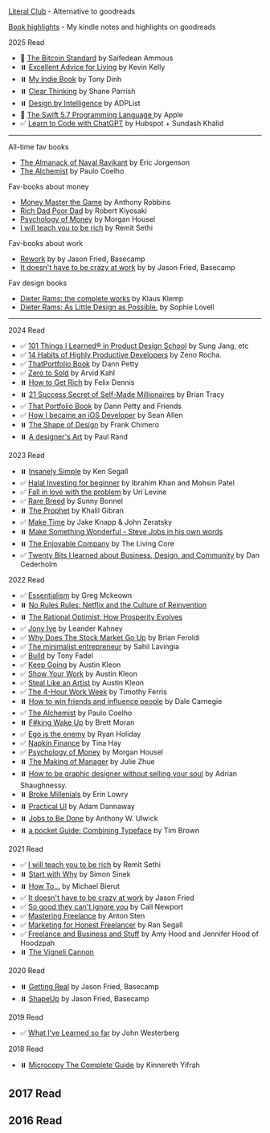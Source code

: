 #
[Literal Club](https://literal.club/iosipratama) - Alternative to goodreads

[Book highlights](https://www.goodreads.com/notes/152145572-iosi-pratama) - My kindle notes and highlights on goodreads

2025 Read
- 📖 [The Bitcoin Standard](https://saifedean.com/tbs) by Saifedean Ammous
- ⏸️ [Excellent Advice for Living](https://kk.org/books/excellent-advice-for-living) by Kevin Kelly
- ⏸️ [My Indie Book](https://www.myindiebook.com/) by Tony Dinh
- ⏸️ [Clear Thinking](https://fs.blog/clear/) by Shane Parrish
- ⏸️ [Design by Intelligence](https://adplist.org/design-by-intelligence) by ADPList
- 📖 [The Swift 5.7 Programming Language ](https://books.apple.com/id/book/the-swift-programming-language-swift-5-7/id881256329) by Apple
- ✅ [Learn to Code with ChatGPT]() by Hubspot + Sundash Khalid 

--- 


All-time fav books
- [The Almanack of Naval Ravikant](https://www.navalmanack.com/) by Eric Jorgenson
- [The Alchemist]() by Paulo Coelho

Fav-books about money 
- [Money Master the Game]() by Anthony Robbins
- [Rich Dad Poor Dad]() by Robert Kiyosaki
- [Psychology of Money](https://www.amazon.com/Psychology-Money-Timeless-lessons-happiness/dp/0857197681) by Morgan Housel
- [I will teach you to be rich](https://www.iwillteachyoutoberich.com/i-will-teach-you-to-be-rich-second-edition/) by Remit Sethi

Fav-books about work  
- [Rework]() by by Jason Fried, Basecamp
- [It doesn't have to be crazy at work]() by by Jason Fried, Basecamp

Fav design books
- [Dieter Rams: the complete works]() by Klaus Klemp
- [Dieter Rams: As Little Design as Possible.]() by Sophie Lovell


---

2024 Read
- ✅ [101 Things I Learned® in Product Design School]() by Sung Jang, etc
- ✅ [14 Habits of Highly Productive Developers]() by Zeno Rocha. 
- ✅ [ThatPortfolio Book]() by Dann Petty
- ✅ [Zero to Sold](https://zerotosold.com/) by Arvid Kahl
- ⏸️ [How to Get Rich]() by Felix Dennis
- ⏸️ [21 Success Secret of Self-Made Millionaires]() by Brian Tracy
- ✅ [That Portfolio Book]() by Dann Petty and Friends
- ✅ [How I became an iOS Developer]() by Sean Allen
- ⏸️ [The Shape of Design]() by Frank Chimero
- ⏸️ [A designer's Art]() by Paul Rand


2023 Read
- ⏸️ [Insanely Simple]() by Ken Segall
- ✅ [Halal Investing for beginner]() by Ibrahim Khan and Mohsin Patel
- ✅ [Fall in love with the problem]() by Uri Levine
- ✅ [Rare Breed]() by Sunny Bonnel
- ⏸️ [The Prophet]() by Khalil Gibran
- ✅ [Make Time]() by Jake Knapp & John Zeratsky
- ⏸️ [Make Something Wonderful - Steve Jobs in his own words]()
- ⏸️ [The Enjoyable Company]() by The Living Core
- ✅ [Twenty Bits I learned about Business, Design, and Community]() by Dan Cederholm


2022 Read
- ✅ [Essentialism]() by Greg Mckeown
- ⏸️ [No Rules Rules: Netflix and the Culture of Reinvention]()
- ⏸️ [The Rational Optimist: How Prosperity Evolves]() 
- ✅ [Jony Ive]() by Leander Kahney
- ✅ [Why Does The Stock Market Go Up]() by Brian Feroldi
- ✅ [The minimalist entrepreneur]() by Sahil Lavingia
- ✅ [Build]() by Tony Fadel
- ✅ [Keep Going]() by Austin Kleon
- ✅ [Show Your Work]() by Austin Kleon
- ✅ [Steal Like an Artist]() by Austin Kleon
- ✅ [The 4-Hour Work Week]() by Timothy Ferris
- ⏸️ [How to win friends and influence people]() by Dale Carnegie
- ✅ [The Alchemist]() by Paulo Coelho
- ⏸️ [F#king Wake Up]() by Brett Moran
- ✅ [Ego is the enemy]() by Ryan Holiday
- ✅ [Napkin Finance]() by Tina Hay
- ✅ [Psychology of Money](https://www.amazon.com/Psychology-Money-Timeless-lessons-happiness/dp/0857197681) by Morgan Housel
- ⏸️ [The Making of Manager]() by Julie Zhue
- ⏸️ [How to be graphic designer without selling your soul]() by Adrian Shaughnessy. 
- ⏸️ [Broke Millenials]() by Erin Lowry
- ⏸️ [Practical UI]() by Adam Dannaway
- ⏸️ [Jobs to Be Done]() by Anthony W. Ulwick
- ⏸️ [a pocket Guide: Combining Typeface]() by Tim Brown


2021 Read 
- ✅ [I will teach you to be rich](https://www.iwillteachyoutoberich.com/i-will-teach-you-to-be-rich-second-edition/) by Remit Sethi 
- ⏸️ [Start with Why]() by Simon Sinek
- ⏸️ [How To...]() by Michael Bierut
- ✅ [It doesn't have to be crazy at work]() by Jason Fried
- ✅ [So good they can't ignore you]() by Call Newport
- ✅ [Mastering Freelance]() by Anton Sten
- ✅ [Marketing for Honest Freelancer]() by Ran Segall
- ✅ [Freelance and Business and Stuff]() by Amy Hood and Jennifer Hood of Hoodzpah
- ⏸️ [The Vigneli Cannon]()


2020 Read
- ⏸️ [Getting Real]() by Jason Fried, Basecamp
- ⏸️ [ShapeUp]() by Jason Fried, Basecamp


2019 Read 
- ✅ [What I've Learned so far]() by John Westerberg


2018 Read
- ⏸️ [Microcopy The Complete Guide]() by Kinnereth Yifrah 
 
2017 Read
- 

2016 Read
- 
 
 














